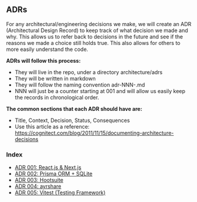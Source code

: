 ## ADRs
For any architectural/engineering decisions we make, we will create an ADR (Architectural Design Record) to keep track of what decision we made and why. This allows us to refer back to decisions in the future and see if the reasons we made a choice still holds true. This also allows for others to more easily understand the code.

**ADRs will follow this process:**
* They will live in the repo, under a directory architecture/adrs
* They will be written in markdown
* They will follow the naming convention adr-NNN-<decision-title>.md
* NNN will just be a counter starting at 001 and will allow us easily keep the records in chronological order.

**The common sections that each ADR should have are:**
* Title, Context, Decision, Status, Consequences
* Use this article as a reference: https://cognitect.com/blog/2011/11/15/documenting-architecture-decisions

### Index

- [ADR 001: React.js & Next.js](./adr-001.md)
- [ADR 002: Prisma ORM + SQLite](./adr-002.md)
- [ADR 003: Hootsuite](./adr-003.md)
- [ADR 004: ayrshare](./adr-004.md)
- [ADR 005: Vitest (Testing Framework)](./adr-005.md)
